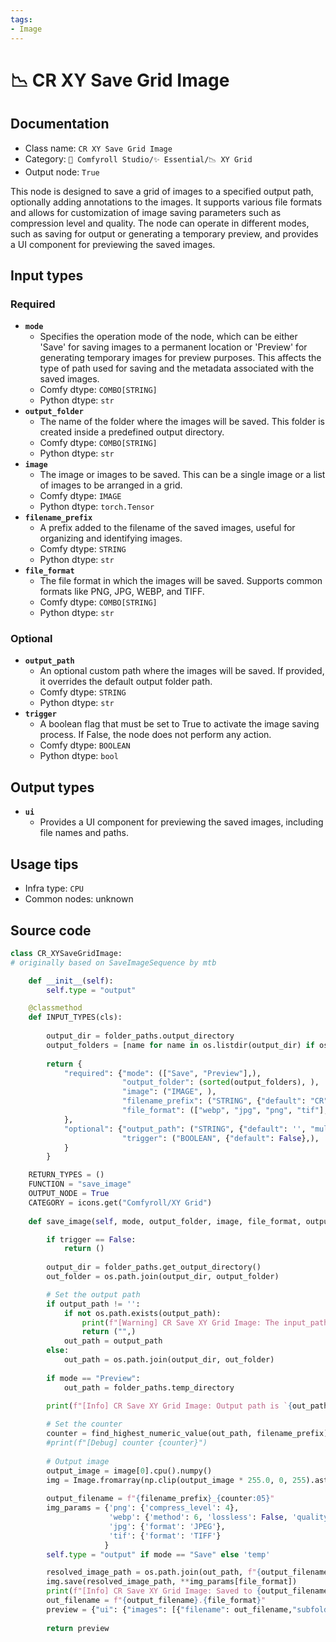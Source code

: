 ```yaml
---
tags:
- Image
---
```


# 📉 CR XY Save Grid Image
## Documentation
- Class name: `CR XY Save Grid Image`
- Category: `🧩 Comfyroll Studio/✨ Essential/📉 XY Grid`
- Output node: `True`

This node is designed to save a grid of images to a specified output path, optionally adding annotations to the images. It supports various file formats and allows for customization of image saving parameters such as compression level and quality. The node can operate in different modes, such as saving for output or generating a temporary preview, and provides a UI component for previewing the saved images.
## Input types
### Required
- **`mode`**
    - Specifies the operation mode of the node, which can be either 'Save' for saving images to a permanent location or 'Preview' for generating temporary images for preview purposes. This affects the type of path used for saving and the metadata associated with the saved images.
    - Comfy dtype: `COMBO[STRING]`
    - Python dtype: `str`
- **`output_folder`**
    - The name of the folder where the images will be saved. This folder is created inside a predefined output directory.
    - Comfy dtype: `COMBO[STRING]`
    - Python dtype: `str`
- **`image`**
    - The image or images to be saved. This can be a single image or a list of images to be arranged in a grid.
    - Comfy dtype: `IMAGE`
    - Python dtype: `torch.Tensor`
- **`filename_prefix`**
    - A prefix added to the filename of the saved images, useful for organizing and identifying images.
    - Comfy dtype: `STRING`
    - Python dtype: `str`
- **`file_format`**
    - The file format in which the images will be saved. Supports common formats like PNG, JPG, WEBP, and TIFF.
    - Comfy dtype: `COMBO[STRING]`
    - Python dtype: `str`
### Optional
- **`output_path`**
    - An optional custom path where the images will be saved. If provided, it overrides the default output folder path.
    - Comfy dtype: `STRING`
    - Python dtype: `str`
- **`trigger`**
    - A boolean flag that must be set to True to activate the image saving process. If False, the node does not perform any action.
    - Comfy dtype: `BOOLEAN`
    - Python dtype: `bool`
## Output types
- **`ui`**
    - Provides a UI component for previewing the saved images, including file names and paths.
## Usage tips
- Infra type: `CPU`
- Common nodes: unknown


## Source code
```python
class CR_XYSaveGridImage:
# originally based on SaveImageSequence by mtb

    def __init__(self):
        self.type = "output"

    @classmethod
    def INPUT_TYPES(cls):
    
        output_dir = folder_paths.output_directory
        output_folders = [name for name in os.listdir(output_dir) if os.path.isdir(os.path.join(output_dir,name))]
    
        return {
            "required": {"mode": (["Save", "Preview"],),
                         "output_folder": (sorted(output_folders), ),
                         "image": ("IMAGE", ),
                         "filename_prefix": ("STRING", {"default": "CR"}),
                         "file_format": (["webp", "jpg", "png", "tif"],),
            },
            "optional": {"output_path": ("STRING", {"default": '', "multiline": False}),
                         "trigger": ("BOOLEAN", {"default": False},),                         
            }
        }

    RETURN_TYPES = ()
    FUNCTION = "save_image"
    OUTPUT_NODE = True
    CATEGORY = icons.get("Comfyroll/XY Grid") 
            
    def save_image(self, mode, output_folder, image, file_format, output_path='', filename_prefix="CR", trigger=False):

        if trigger == False:
            return ()
        
        output_dir = folder_paths.get_output_directory()  
        out_folder = os.path.join(output_dir, output_folder)

        # Set the output path
        if output_path != '':
            if not os.path.exists(output_path):
                print(f"[Warning] CR Save XY Grid Image: The input_path `{output_path}` does not exist")
                return ("",)
            out_path = output_path
        else:
            out_path = os.path.join(output_dir, out_folder)
        
        if mode == "Preview":
            out_path = folder_paths.temp_directory

        print(f"[Info] CR Save XY Grid Image: Output path is `{out_path}`")
        
        # Set the counter
        counter = find_highest_numeric_value(out_path, filename_prefix) + 1
        #print(f"[Debug] counter {counter}")
        
        # Output image
        output_image = image[0].cpu().numpy()
        img = Image.fromarray(np.clip(output_image * 255.0, 0, 255).astype(np.uint8))
        
        output_filename = f"{filename_prefix}_{counter:05}"
        img_params = {'png': {'compress_level': 4}, 
                      'webp': {'method': 6, 'lossless': False, 'quality': 80},
                      'jpg': {'format': 'JPEG'},
                      'tif': {'format': 'TIFF'}
                     } 
        self.type = "output" if mode == "Save" else 'temp'

        resolved_image_path = os.path.join(out_path, f"{output_filename}.{file_format}")
        img.save(resolved_image_path, **img_params[file_format])
        print(f"[Info] CR Save XY Grid Image: Saved to {output_filename}.{file_format}")
        out_filename = f"{output_filename}.{file_format}"
        preview = {"ui": {"images": [{"filename": out_filename,"subfolder": out_path,"type": self.type,}]}}
       
        return preview

```
